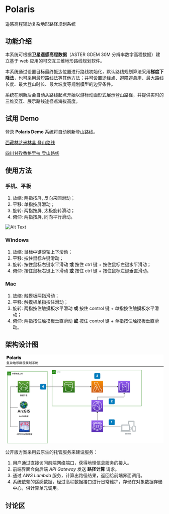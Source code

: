 # **Polaris**

遥感高程辅助复杂地形路径规划系统

## **功能介绍**

本系统可根据**卫星遥感高程数据**（ASTER GDEM 30M 分辨率数字高程数据）建立基于 web 应用的可交互三维地形路线规划软件。

本系统通过设置目标最终抵达位置进行路线初始化，默认路线规划算法采用**梯度下降法**，也可采用最短路线法等其他方法；并可设置途经点、避障避悬崖、最大路线长度、最大登山时长、最大坡度等规划模型的边界条件。

系统在刷新后会自动从路线起点开始以游标动画形式展示登山路径，并提供实时的三维交互、展示路线途径点海拔高度。

## **试用 Demo**
登录 **Polaris Demo**  系统将自动刷新登山路线。

[西藏林芝米林县 登山路线](https://ck-wd3.s3.us-west-2.amazonaws.com/milin.html)

[四川甘孜香格里拉 登山路线](https://ck-wd3.s3.us-west-2.amazonaws.com/shangrila.html)


## **使用方法**

### 手机、平板
1. 放缩: 两指按屏, 反向来回滑动；
2. 平移: 单指按屏滑动；
3. 旋转: 两指按屏, 太极旋转滑动；
4. 俯仰: 两指按屏, 同向平行滑动。

![Alt Text](assets/phone.gif)

### Windows
1. 放缩: 鼠标中键滚轮上下滚动；
2. 平移: 按住鼠标左键滑动；
3. 旋转: 按住鼠标右键水平滑动 **或** 按住 ctrl 键 + 按住鼠标左键水平滑动；
4. 俯仰: 按住鼠标右键上下滑动 **或** 按住 ctrl 键 + 按住鼠标左键垂直滑动。

### Mac
1. 放缩: 触摸板两指滑动；
2. 平移: 触摸板单指按住滑动；
3. 旋转: 两指按住触摸板水平滑动 **或** 按住 control 键 + 单指按住触摸板水平滑动；
4. 俯仰: 两指按住触摸板垂直滑动 **或** 按住 control 键 + 单指按住触摸板垂直滑动。

## **架构设计图**

![Alt Text](assets/archi.png)

公开版方案采用云原生的托管服务来建设服务：

1. 用户通过直接访问前端网络端口，获得地理信息服务的接入。
2. 前端界面会向后端 *API Gateway* 发送 **路径计算** 请求。
3. 通过 *AWS Lambda* 服务，计算出路径结果，返回给前端界面调用。
4. 系统依赖的遥感数据，经过高程数据接口进行日常维护，存储在对象数据存储中心，供计算单元调用。



<h2 id="__comments">讨论区</h2>
<form id="gitalk-form" onsubmit="return false;">
    <div id="gitalk-container"></div>
</form>
<link rel="stylesheet" href="https://unpkg.com/gitalk/dist/gitalk.css">
<script src="https://unpkg.com/gitalk/dist/gitalk.min.js"></script>
<script src="https://cdnjs.loli.net/ajax/libs/blueimp-md5/2.10.0/js/md5.min.js"></script>
<script>
    const gitalk = new Gitalk({
        clientID: '8ccb1dff92bb071f358d', // add yourself's
        clientSecret: 'b4574d7fd6cc01e200a300021e3f1e012aea1061', // add yourself's
        repo: 'polaris',
        owner: 'pithematic',
        admin: ['pithematic'],
        id: md5(location.pathname),      // Ensure uniqueness and length less than 50
        distractionFreeMode: false  // Facebook-like distraction free mode
    })
    gitalk.render('gitalk-container')
</script>